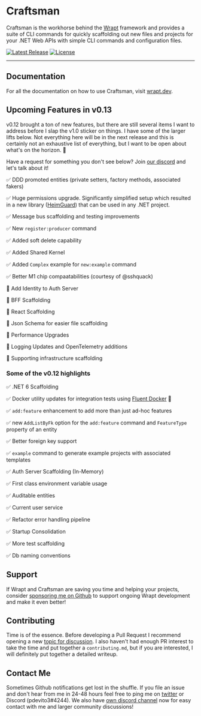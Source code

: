 # Craftsman

Craftsman is the workhorse behind the [Wrapt](https://wrapt.dev) framework and provides a suite of CLI commands for quickly scaffolding out new files and projects for your .NET Web APIs with simple CLI commands and configuration files.

<p>
    <a href="https://github.com/pdevito3/craftsman/releases"><img src="https://img.shields.io/nuget/v/craftsman.svg" alt="Latest Release"></a>   
    <a href="https://github.com/pdevito3/craftsman/blob/master/LICENSE.txt"><img src ="https://img.shields.io/github/license/mashape/apistatus.svg?maxAge=2592000" alt="License"></a>
  <a href="https://discord.gg/TBq2rVkSEj" target="\_parent">
    <img alt="" src="https://img.shields.io/badge/Discord-Wrapt-%235865F2" />
  </a>
</p>


------

## Documentation

For all the documentation on how to use Craftsman, visit [wrapt.dev](https://wrapt.dev).

## Upcoming Features in v0.13

v0.12 brought a ton of new features, but there are still several items I want to address before I slap the v1.0 sticker on things. I have some of the larger lifts below. Not everything here will be in the next release and this is certainly not an exhaustive list of everything, but I want to be open about what's on the horizon. 🌅

Have a request for something you don't see below? Join [our discord](https://discord.gg/TBq2rVkSEj) and let's talk about it!

✅ DDD promoted entities (private setters, factory methods, associated fakers)

✅ Huge permissions upgrade. Significantly simplified setup which resulted in a new library ([HeimGuard](https://github.com/pdevito3/heimguard)) that can be used in any .NET project.

✅ Message bus scaffolding and testing improvements

✅ New `register:producer` command

✅ Added soft delete capability

✅ Added Shared Kernel

✅ Added `Complex` example for `new:example` command

✅ Better M1 chip compaatabilities (courtesy of @sshquack)

🚧 Add Identity to Auth Server

🚧 BFF Scaffolding

🚧 React Scaffolding

🚧 Json Schema for easier file scaffolding

🚧 Performance Upgrades

🚧 Logging Updates and OpenTelemetry additions 

🚧 Supporting infrastructure scaffolding



### Some of the v0.12 highlights

✅ .NET 6 Scaffolding

✅ Docker utility updates for integration tests using [Fluent Docker](https://github.com/mariotoffia/FluentDocker) 🐳

✅  `add:feature` enhancement to add more than just ad-hoc features

✅  new `AddListByFk` option for the `add:feature`  command and `FeatureType` property of an entity

✅ Better foreign key support

✅ `example` command to generate example projects with associated templates

✅ Auth Server Scaffolding (In-Memory)

✅ First class environment variable usage

✅ Auditable entities

✅ Current user service

✅ Refactor error handling pipeline

✅ Startup Consolidation

✅ More test scaffolding

✅ Db naming conventions

## Support

If Wrapt and Craftsman are saving you time and helping your projects, consider [sponsoring me on Github](https://github.com/sponsors/pdevito3) to support ongoing Wrapt development and make it even better!

## Contributing

Time is of the essence. Before developing a Pull Request I recommend opening a new [topic for discussion](https://github.com/pdevito3/craftsman/discussions). I also haven't had enough PR interest to take the time and put together a `contributing.md`, but if you are interested, I will definitely put together a detailed writeup.

## Contact Me

Sometimes Github notifications get lost in the shuffle. If you file an issue and don't hear from me in 24-48 hours feel free to ping me on [twitter](https://twitter.com/pdevito3) or Discord (pdevito3#4244). We also have [own discord channel](https://discord.gg/TBq2rVkSEj) now for easy contact with me and larger community discussions!
